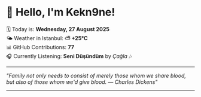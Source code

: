 # 👋 Hello, I'm Kekn9ne!

🗓️ Today is: **Wednesday, 27 August 2025**  
🌤️ Weather in Istanbul: **⛅️  +25°C**  
📊 GitHub Contributions: **77**  
🎧 Currently Listening: **Seni Düşündüm** by *Çağla* 🎶

---

_"Family not only needs to consist of merely those whom we share blood, but also of those whom we'd give blood. — *Charles Dickens*"_

---
